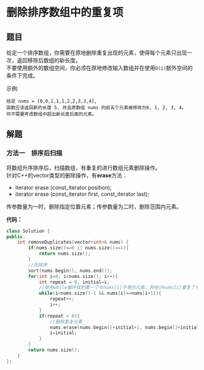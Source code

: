 # 删除排序数组中的重复项
## 题目
给定一个排序数组，你需要在原地删除重复出现的元素，使得每个元素只出现一次，返回移除后数组的新长度。  
不要使用额外的数组空间，你必须在原地修改输入数组并在使用`O(1)`额外空间的条件下完成。

示例:
```
给定 nums = [0,0,1,1,1,2,2,3,3,4],
函数应该返回新的长度 5, 并且原数组 nums 的前五个元素被修改为0, 1, 2, 3, 4。
你不需要考虑数组中超出新长度后面的元素。
```


## 解题
### 方法一&emsp;排序后扫描
将数组升序排序后，扫描数组，有重复的进行数组元素删除操作。  
针对C++的vector类型的删除操作，有**erase**方法：
* iterator erase (const_iterator position);
* iterator erase (const_iterator first, const_iterator last);

传参数量为一时，删除指定位置元素；传参数量为二时，删除范围内元素。

**代码：**
```C++
class Solution {
public:
    int removeDuplicates(vector<int>& nums) {
        if(nums.size()==0 || nums.size()==1){
            return nums.size();
        }
        //先排序
        sort(nums.begin(), nums.end());
        for(int i=0; i<nums.size(); i++){
            int repeat = 0, initial=i;
            //使用while循环找到第一个与nums[i]不等的元素，并统计nums[i]重复了多少次
            while(i<nums.size()-1 && nums[i]==nums[i+1]){
                repeat++;
                i++;
            }
            if(repeat > 0){
                //删除重复元素
                nums.erase(nums.begin()+initial+1, nums.begin()+initial+1+repeat);
                i=initial;
            }
        }
        return nums.size();
    }
};
```